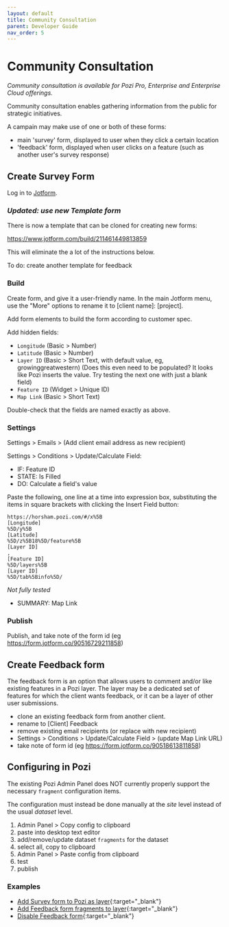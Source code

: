 ```yaml
---
layout: default
title: Community Consultation
parent: Developer Guide
nav_order: 5
---
```


# Community Consultation

*Community consultation is available for *Pozi Pro*, *Enterprise* and *Enterprise Cloud* offerings.*

Community consultation enables gathering information from the public for strategic initiatives.

A campain may make use of one or both of these forms:

* main 'survey' form, displayed to user when they click a certain location
* 'feedback' form, displayed when user clicks on a feature (such as another user's survey response)

## Create Survey Form

Log in to [Jotform](https://www.jotform.com/myforms).

### *Updated: use new Template form*

There is now a template that can be cloned for creating new forms:

https://www.jotform.com/build/211461449813859

This will eliminate the a lot of the instructions below.

To do: create another template for feedback

### Build

Create form, and give it a user-friendly name. In the main Jotform menu, use the "More" options to rename it to [client name]: [project].
 
Add form elements to build the form according to customer spec.

Add hidden fields:

* `Longitude` (Basic > Number)
* `Latitude` (Basic > Number)
* `Layer ID` (Basic > Short Text, with default value, eg, growinggreatwestern) (Does this even need to be populated? It looks like Pozi inserts the value. Try testing the next one with just a blank field)
* `Feature ID` (Widget > Unique ID)
* `Map Link` (Basic > Short Text)

Double-check that the fields are named exactly as above.

### Settings

Settings > Emails > (Add client email address as new recipient)

Settings > Conditions > Update/Calculate Field:

* IF: Feature ID
* STATE: Is Filled
* DO: Calculate a field's value

Paste the following, one line at a time into expression box, substituting the items in square brackets with clicking the Insert Field button:

```
https://horsham.pozi.com/#/x%5B
[Longitude]
%5D/y%5B
[Latitude]
%5D/z%5B18%5D/feature%5B
[Layer ID]
,
[Feature ID]
%5D/layers%5B
[Layer ID]
%5D/tab%5Binfo%5D/
```
*Not fully tested*

* SUMMARY: Map Link

### Publish

Publish, and take note of the form id (eg https://form.jotform.co/90516729211858)

## Create Feedback form

The feedback form is an option that allows users to comment and/or like existing features in a Pozi layer. The layer may be a dedicated set of features for which the client wants feedback, or it can be a layer of other user submissions.

* clone an existing feedback form from another client.
* rename to [Client] Feedback
* remove existing email recipients (or replace with new recipient)
* Settings > Conditions > Update/Calculate Field > (update Map Link URL)
* take note of form id (eg https://form.jotform.co/90518613811858)

## Configuring in Pozi

The existing Pozi Admin Panel does NOT currently properly support the necessary `fragment` configuration items.

The configuration must instead be done manually at the *site* level instead of the usual *dataset* level.

1. Admin Panel > Copy config to clipboard
2. paste into desktop text editor
3. add/remove/update dataset `fragments` for the dataset
4. select all, copy to clipboard
5. Admin Panel > Paste config from clipboard
6. test
7. publish

### Examples

* [Add Survey form to Pozi as layer](https://github.com/groundtruth/PoziApp/commit/d9098f244ae9ce34622c84d07b226f3241d787f3){:target="_blank"}
* [Add Feedback form fragments to layer](https://github.com/groundtruth/PoziApp/commit/9a13722c3cab269ba6b74c9ae8a6fb7addda0ca6){:target="_blank"}
* [Disable Feedback form](https://github.com/pozi/PoziAppConfig/commit/3afdb9ebe250ff32e1cd30f44f23a446ee1cb8f4){:target="_blank"}
